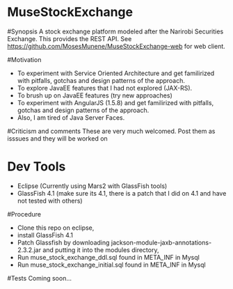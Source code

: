 # MuseStockExchange

#Synopsis
A stock exchange platform modeled after the Narirobi Securities Exchange. 
This provides the REST API. See https://github.com/MosesMunene/MuseStockExchange-web for web client.

#Motivation
 - To experiment with Service Oriented Architecture and get familirized with pitfalls, gotchas and design patterns of the approach.
 - To explore JavaEE features that I had not explored (JAX-RS).
 - To brush up on JavaEE features (try new approaches)
 - To experiment with AngularJS (1.5.8) and get familirized with pitfalls, gotchas and design patterns of the approach.
 - Also, I am tired of Java Server Faces.
  
#Criticism and comments 
 These are very much welcomed. Post them as isssues and they will be worked on
 
# Dev Tools
 - Eclipse (Currently using Mars2 with GlassFish tools)
 - GlassFish 4.1 (make sure its 4.1, there is a patch that I did on 4.1 and have not tested with others)
 
#Procedure
 - Clone this repo on eclipse, 
 - install GlassFish 4.1 
 - Patch Glassfish by downloading jackson-module-jaxb-annotations-2.3.2.jar and putting it into the modules directory,
 - Run muse_stock_exchange_ddl.sql  found in META_INF in Mysql
 - Run muse_stock_exchange_initial.sql found in META_INF in Mysql
 
#Tests
 Coming soon...
